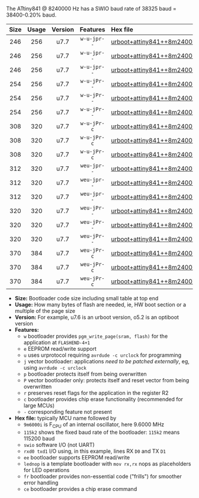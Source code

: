 The ATtiny841 @ 8240000 Hz has a SWIO baud rate of 38325 baud = 38400-0.20% baud.

|Size|Usage|Version|Features|Hex file|
|:-:|:-:|:-:|:-:|:--|
|246|256|u7.7|`w-u-jpr--`|[urboot+attiny841++8m2400i+++38k4_swio_rxa2_txa1_lednop.hex](https://raw.githubusercontent.com/stefanrueger/urboot.hex/main/mcus/attiny841/internal_oscillator/fint++8m2400_Hz/br+++38k4_bps/urboot+attiny841++8m2400i+++38k4_swio_rxa2_txa1_lednop.hex)|
|246|256|u7.7|`w-u-jpr--`|[urboot+attiny841++8m2400i+++38k4_swio_rxa4_txa5_lednop.hex](https://raw.githubusercontent.com/stefanrueger/urboot.hex/main/mcus/attiny841/internal_oscillator/fint++8m2400_Hz/br+++38k4_bps/urboot+attiny841++8m2400i+++38k4_swio_rxa4_txa5_lednop.hex)|
|246|256|u7.7|`w-u-jpr--`|[urboot+attiny841++8m2400i+++38k4_swio_rxb2_txa7_lednop.hex](https://raw.githubusercontent.com/stefanrueger/urboot.hex/main/mcus/attiny841/internal_oscillator/fint++8m2400_Hz/br+++38k4_bps/urboot+attiny841++8m2400i+++38k4_swio_rxb2_txa7_lednop.hex)|
|254|256|u7.7|`w-u-jPr--`|[urboot+attiny841++8m2400i+++38k4_swio_rxa2_txa1.hex](https://raw.githubusercontent.com/stefanrueger/urboot.hex/main/mcus/attiny841/internal_oscillator/fint++8m2400_Hz/br+++38k4_bps/urboot+attiny841++8m2400i+++38k4_swio_rxa2_txa1.hex)|
|254|256|u7.7|`w-u-jPr--`|[urboot+attiny841++8m2400i+++38k4_swio_rxa4_txa5.hex](https://raw.githubusercontent.com/stefanrueger/urboot.hex/main/mcus/attiny841/internal_oscillator/fint++8m2400_Hz/br+++38k4_bps/urboot+attiny841++8m2400i+++38k4_swio_rxa4_txa5.hex)|
|254|256|u7.7|`w-u-jPr--`|[urboot+attiny841++8m2400i+++38k4_swio_rxb2_txa7.hex](https://raw.githubusercontent.com/stefanrueger/urboot.hex/main/mcus/attiny841/internal_oscillator/fint++8m2400_Hz/br+++38k4_bps/urboot+attiny841++8m2400i+++38k4_swio_rxb2_txa7.hex)|
|308|320|u7.7|`w-u-jPr-c`|[urboot+attiny841++8m2400i+++38k4_swio_rxa2_txa1_lednop_fr_ce.hex](https://raw.githubusercontent.com/stefanrueger/urboot.hex/main/mcus/attiny841/internal_oscillator/fint++8m2400_Hz/br+++38k4_bps/urboot+attiny841++8m2400i+++38k4_swio_rxa2_txa1_lednop_fr_ce.hex)|
|308|320|u7.7|`w-u-jPr-c`|[urboot+attiny841++8m2400i+++38k4_swio_rxa4_txa5_lednop_fr_ce.hex](https://raw.githubusercontent.com/stefanrueger/urboot.hex/main/mcus/attiny841/internal_oscillator/fint++8m2400_Hz/br+++38k4_bps/urboot+attiny841++8m2400i+++38k4_swio_rxa4_txa5_lednop_fr_ce.hex)|
|308|320|u7.7|`w-u-jPr-c`|[urboot+attiny841++8m2400i+++38k4_swio_rxb2_txa7_lednop_fr_ce.hex](https://raw.githubusercontent.com/stefanrueger/urboot.hex/main/mcus/attiny841/internal_oscillator/fint++8m2400_Hz/br+++38k4_bps/urboot+attiny841++8m2400i+++38k4_swio_rxb2_txa7_lednop_fr_ce.hex)|
|312|320|u7.7|`weu-jpr--`|[urboot+attiny841++8m2400i+++38k4_swio_rxa2_txa1_ee_lednop.hex](https://raw.githubusercontent.com/stefanrueger/urboot.hex/main/mcus/attiny841/internal_oscillator/fint++8m2400_Hz/br+++38k4_bps/urboot+attiny841++8m2400i+++38k4_swio_rxa2_txa1_ee_lednop.hex)|
|312|320|u7.7|`weu-jpr--`|[urboot+attiny841++8m2400i+++38k4_swio_rxa4_txa5_ee_lednop.hex](https://raw.githubusercontent.com/stefanrueger/urboot.hex/main/mcus/attiny841/internal_oscillator/fint++8m2400_Hz/br+++38k4_bps/urboot+attiny841++8m2400i+++38k4_swio_rxa4_txa5_ee_lednop.hex)|
|312|320|u7.7|`weu-jpr--`|[urboot+attiny841++8m2400i+++38k4_swio_rxb2_txa7_ee_lednop.hex](https://raw.githubusercontent.com/stefanrueger/urboot.hex/main/mcus/attiny841/internal_oscillator/fint++8m2400_Hz/br+++38k4_bps/urboot+attiny841++8m2400i+++38k4_swio_rxb2_txa7_ee_lednop.hex)|
|320|320|u7.7|`weu-jPr--`|[urboot+attiny841++8m2400i+++38k4_swio_rxa2_txa1_ee.hex](https://raw.githubusercontent.com/stefanrueger/urboot.hex/main/mcus/attiny841/internal_oscillator/fint++8m2400_Hz/br+++38k4_bps/urboot+attiny841++8m2400i+++38k4_swio_rxa2_txa1_ee.hex)|
|320|320|u7.7|`weu-jPr--`|[urboot+attiny841++8m2400i+++38k4_swio_rxa4_txa5_ee.hex](https://raw.githubusercontent.com/stefanrueger/urboot.hex/main/mcus/attiny841/internal_oscillator/fint++8m2400_Hz/br+++38k4_bps/urboot+attiny841++8m2400i+++38k4_swio_rxa4_txa5_ee.hex)|
|320|320|u7.7|`weu-jPr--`|[urboot+attiny841++8m2400i+++38k4_swio_rxb2_txa7_ee.hex](https://raw.githubusercontent.com/stefanrueger/urboot.hex/main/mcus/attiny841/internal_oscillator/fint++8m2400_Hz/br+++38k4_bps/urboot+attiny841++8m2400i+++38k4_swio_rxb2_txa7_ee.hex)|
|370|384|u7.7|`weu-jPr-c`|[urboot+attiny841++8m2400i+++38k4_swio_rxa2_txa1_ee_lednop_fr_ce.hex](https://raw.githubusercontent.com/stefanrueger/urboot.hex/main/mcus/attiny841/internal_oscillator/fint++8m2400_Hz/br+++38k4_bps/urboot+attiny841++8m2400i+++38k4_swio_rxa2_txa1_ee_lednop_fr_ce.hex)|
|370|384|u7.7|`weu-jPr-c`|[urboot+attiny841++8m2400i+++38k4_swio_rxa4_txa5_ee_lednop_fr_ce.hex](https://raw.githubusercontent.com/stefanrueger/urboot.hex/main/mcus/attiny841/internal_oscillator/fint++8m2400_Hz/br+++38k4_bps/urboot+attiny841++8m2400i+++38k4_swio_rxa4_txa5_ee_lednop_fr_ce.hex)|
|370|384|u7.7|`weu-jPr-c`|[urboot+attiny841++8m2400i+++38k4_swio_rxb2_txa7_ee_lednop_fr_ce.hex](https://raw.githubusercontent.com/stefanrueger/urboot.hex/main/mcus/attiny841/internal_oscillator/fint++8m2400_Hz/br+++38k4_bps/urboot+attiny841++8m2400i+++38k4_swio_rxb2_txa7_ee_lednop_fr_ce.hex)|

- **Size:** Bootloader code size including small table at top end
- **Usage:** How many bytes of flash are needed, ie, HW boot section or a multiple of the page size
- **Version:** For example, u7.6 is an urboot version, o5.2 is an optiboot version
- **Features:**
  + `w` bootloader provides `pgm_write_page(sram, flash)` for the application at `FLASHEND-4+1`
  + `e` EEPROM read/write support
  + `u` uses urprotocol requiring `avrdude -c urclock` for programming
  + `j` vector bootloader: applications *need to be patched externally*, eg, using `avrdude -c urclock`
  + `p` bootloader protects itself from being overwritten
  + `P` vector bootloader only: protects itself and reset vector from being overwritten
  + `r` preserves reset flags for the application in the register R2
  + `c` bootloader provides chip erase functionality (recommended for large MCUs)
  + `-` corresponding feature not present
- **Hex file:** typically MCU name followed by
  + `9m6000i` is F<sub>CPU</sub> of an internal oscillator, here 9.6000 MHz
  + `115k2` shows the fixed baud rate of the bootloader: `115k2` means 115200 baud
  + `swio` software I/O (not UART)
  + `rxd0 txd1` I/O using, in this example, lines RX `D0` and TX `D1`
  + `ee` bootloader supports EEPROM read/write
  + `lednop` is a template bootloader with `mov rx,rx` nops as placeholders for LED operations
  + `fr` bootloader provides non-essential code ("frills") for smoother error handling
  + `ce` bootloader provides a chip erase command
